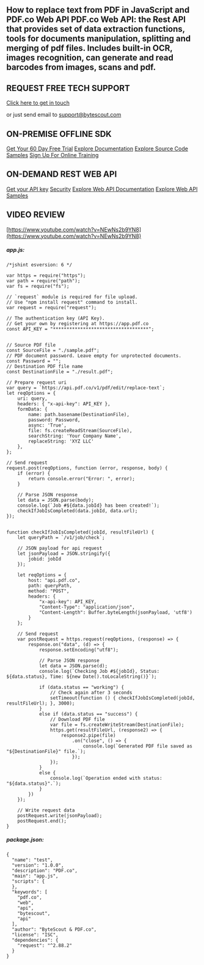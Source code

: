 ## How to replace text from PDF in JavaScript and PDF.co Web API PDF.co Web API: the Rest API that provides set of data extraction functions, tools for documents manipulation, splitting and merging of pdf files. Includes built-in OCR, images recognition, can generate and read barcodes from images, scans and pdf.

## REQUEST FREE TECH SUPPORT

[Click here to get in touch](https://bytescout.zendesk.com/hc/en-us/requests/new?subject=PDF.co%20Web%20API%20Question)

or just send email to [support@bytescout.com](mailto:support@bytescout.com?subject=PDF.co%20Web%20API%20Question) 

## ON-PREMISE OFFLINE SDK 

[Get Your 60 Day Free Trial](https://bytescout.com/download/web-installer?utm_source=github-readme)
[Explore Documentation](https://bytescout.com/documentation/index.html?utm_source=github-readme)
[Explore Source Code Samples](https://github.com/bytescout/ByteScout-SDK-SourceCode/)
[Sign Up For Online Training](https://academy.bytescout.com/)


## ON-DEMAND REST WEB API

[Get your API key](https://app.pdf.co/signup?utm_source=github-readme)
[Security](https://pdf.co/security)
[Explore Web API Documentation](https://apidocs.pdf.co?utm_source=github-readme)
[Explore Web API Samples](https://github.com/bytescout/ByteScout-SDK-SourceCode/tree/master/PDF.co%20Web%20API)

## VIDEO REVIEW

[https://www.youtube.com/watch?v=NEwNs2b9YN8](https://www.youtube.com/watch?v=NEwNs2b9YN8)




<!-- code block begin -->

##### **app.js:**
    
```
/*jshint esversion: 6 */

var https = require("https");
var path = require("path");
var fs = require("fs");

// `request` module is required for file upload.
// Use "npm install request" command to install.
var request = require("request");

// The authentication key (API Key).
// Get your own by registering at https://app.pdf.co
const API_KEY = "***********************************";


// Source PDF file
const SourceFile = "./sample.pdf";
// PDF document password. Leave empty for unprotected documents.
const Password = "";
// Destination PDF file name
const DestinationFile = "./result.pdf";

// Prepare request uri
var query = `https://api.pdf.co/v1/pdf/edit/replace-text`;
let reqOptions = {
    uri: query,
    headers: { "x-api-key": API_KEY },
    formData: {
        name: path.basename(DestinationFile),
        password: Password,
        async: 'True',
        file: fs.createReadStream(SourceFile),
        searchString: 'Your Company Name',
        replaceString: 'XYZ LLC'
    },
};

// Send request
request.post(reqOptions, function (error, response, body) {
    if (error) {
        return console.error("Error: ", error);
    }

    // Parse JSON response
    let data = JSON.parse(body);
    console.log(`Job #${data.jobId} has been created!`);
    checkIfJobIsCompleted(data.jobId, data.url);
});


function checkIfJobIsCompleted(jobId, resultFileUrl) {
    let queryPath = `/v1/job/check`;

    // JSON payload for api request
    let jsonPayload = JSON.stringify({
        jobid: jobId
    });

    let reqOptions = {
        host: "api.pdf.co",
        path: queryPath,
        method: "POST",
        headers: {
            "x-api-key": API_KEY,
            "Content-Type": "application/json",
            "Content-Length": Buffer.byteLength(jsonPayload, 'utf8')
        }
    };

    // Send request
    var postRequest = https.request(reqOptions, (response) => {
        response.on("data", (d) => {
            response.setEncoding("utf8");

            // Parse JSON response
            let data = JSON.parse(d);
            console.log(`Checking Job #${jobId}, Status: ${data.status}, Time: ${new Date().toLocaleString()}`);

            if (data.status == "working") {
                // Check again after 3 seconds
                setTimeout(function () { checkIfJobIsCompleted(jobId, resultFileUrl); }, 3000);
            }
            else if (data.status == "success") {
                // Download PDF file
                var file = fs.createWriteStream(DestinationFile);
                https.get(resultFileUrl, (response2) => {
                    response2.pipe(file)
                        .on("close", () => {
                            console.log(`Generated PDF file saved as "${DestinationFile}" file.`);
                        });
                });
            }
            else {
                console.log(`Operation ended with status: "${data.status}".`);
            }
        })
    });

    // Write request data
    postRequest.write(jsonPayload);
    postRequest.end();
}
```

<!-- code block end -->    

<!-- code block begin -->

##### **package.json:**
    
```
{
  "name": "test",
  "version": "1.0.0",
  "description": "PDF.co",
  "main": "app.js",
  "scripts": {
  },
  "keywords": [
    "pdf.co",
    "web",
    "api",
    "bytescout",
    "api"
  ],
  "author": "ByteScout & PDF.co",
  "license": "ISC",
  "dependencies": {
    "request": "^2.88.2"
  }
}

```

<!-- code block end -->